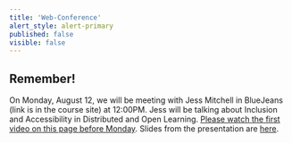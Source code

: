 ```yaml
---
title: 'Web-Conference'
alert_style: alert-primary
published: false
visible: false
---
```


## Remember!

On Monday, August 12, we will be meeting with Jess Mitchell in BlueJeans (link is in the course site) at 12:00PM. Jess will be talking about Inclusion and Accessibility in Distributed and Open Learning. [Please watch the first video on this page before Monday](https://bccampus.ca/2019/03/12/inclusive-design-webinar-series/). Slides from the presentation are [here](https://www.slideshare.net/jesshmitchell/inclusive-design-tools-technologies-strategies?qid=2893c5ba-3e33-4fc9-ba00-b89ca54a5a67&v=&b=&from_search=8).
